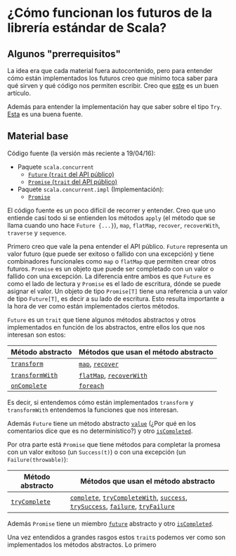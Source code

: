 # ¿Cómo funcionan los futuros de la librería estándar de Scala?

## Algunos "prerrequisitos"

La idea era que cada material fuera autocontenido, pero para entender cómo están implementados los futuros creo que mínimo toca saber para qué sirven y qué código nos permiten escribir. Creo que [este](http://danielwestheide.com/blog/2013/01/09/the-neophytes-guide-to-scala-part-8-welcome-to-the-future.html) es un buen artículo.

Además para entender la implementación hay que saber sobre el tipo `Try`. [Esta](http://danielwestheide.com/blog/2012/12/26/the-neophytes-guide-to-scala-part-6-error-handling-with-try.html) es una buena fuente.

## Material base

Código fuente (la versión más reciente a 19/04/16):

* Paquete `scala.concurrent`
  * [`Future` (`trait` del API público)](https://github.com/scala/scala/blob/804a4cc1ff9fa159c576be7c685dbb81220c11da/src/library/scala/concurrent/Future.scala)
  * [`Promise` (`trait` del API público)](https://github.com/scala/scala/blob/804a4cc1ff9fa159c576be7c685dbb81220c11da/src/library/scala/concurrent/Promise.scala)
* Paquete `scala.concurrent.impl` (Implementación):
  * [`Promise`](https://github.com/scala/scala/blob/804a4cc1ff9fa159c576be7c685dbb81220c11da/src/library/scala/concurrent/impl/Promise.scala)

El código fuente es un poco difícil de recorrer y entender.  Creo que uno entiende casi todo si se entienden los métodos `apply` (el método que se llama cuando uno hace `Future {...}`), `map`, `flatMap`, `recover`, `recoverWith`, `traverse` y `sequence`.

Primero creo que vale la pena entender el API público. `Future` representa un valor futuro (que puede ser exitoso o fallido con una excepción) y tiene combinadores funcionales como `map` o `flatMap` que permiten crear otros futuros. `Promise` es un objeto que puede ser completado con un valor o fallido con una excepción. La diferencia entre ambos es que `Future` es como el lado de lectura y `Promise` es el lado de escritura, dónde se puede asignar el valor. Un objeto de tipo `Promise[T]` tiene una referencia a un valor de tipo `Future[T]`, es decir a su lado de escritura. Esto resulta importante a la hora de ver como están implementados ciertos métodos.

`Future` es un `trait` que tiene algunos métodos abstractos y otros implementados en función de los abstractos, entre ellos los que nos interesan son estos:

| Método abstracto | Métodos que usan el método abstracto |
|------------------|--------------------------------------|
| [`transform`](https://github.com/scala/scala/blob/804a4cc1ff9fa159c576be7c685dbb81220c11da/src/library/scala/concurrent/Future.scala#L223-L231) | [`map`](https://github.com/scala/scala/blob/804a4cc1ff9fa159c576be7c685dbb81220c11da/src/library/scala/concurrent/Future.scala#L244-L264), [`recover`](https://github.com/scala/scala/blob/804a4cc1ff9fa159c576be7c685dbb81220c11da/src/library/scala/concurrent/Future.scala#L344-L361) |
| [`transformWith`](https://github.com/scala/scala/blob/804a4cc1ff9fa159c576be7c685dbb81220c11da/src/library/scala/concurrent/Future.scala#L233-L241) | [`flatMap`](https://github.com/scala/scala/blob/804a4cc1ff9fa159c576be7c685dbb81220c11da/src/library/scala/concurrent/Future.scala#L266-L280), [`recoverWith`](https://github.com/scala/scala/blob/804a4cc1ff9fa159c576be7c685dbb81220c11da/src/library/scala/concurrent/Future.scala#L363-L384) |
| [`onComplete`](https://github.com/scala/scala/blob/804a4cc1ff9fa159c576be7c685dbb81220c11da/src/library/scala/concurrent/Future.scala#L136-L149) | [`foreach`](https://github.com/scala/scala/blob/804a4cc1ff9fa159c576be7c685dbb81220c11da/src/library/scala/concurrent/Future.scala#L195-L205)

Es decir, si entendemos cómo están implementados `transform` y `transformWith` entendemos la funciones que nos interesan.

Además `Future` tiene un método abstracto [`value`](https://github.com/scala/scala/blob/804a4cc1ff9fa159c576be7c685dbb81220c11da/src/library/scala/concurrent/Future.scala#L163-L174) (¿Por qué en los comentarios dice que es no determinístico?) y otro [`isCompleted`](https://github.com/scala/scala/blob/804a4cc1ff9fa159c576be7c685dbb81220c11da/src/library/scala/concurrent/Future.scala#L154-L161).

Por otra parte está `Promise` que tiene métodos para completar la promesa con un valor exitoso (un `Success(t)`) o con una excepción (un `Failure(throwable)`):

| Método abstracto | Métodos que usan el método abstracto |
| ---------------- | ------------------------------------ |
| [`tryComplete`](https://github.com/scala/scala/blob/2.12.x/src/library/scala/concurrent/Promise.scala#L51-L57) | [`complete`](https://github.com/scala/scala/blob/2.12.x/src/library/scala/concurrent/Promise.scala#L42-L49), [`tryCompleteWith`](https://github.com/scala/scala/blob/2.12.x/src/library/scala/concurrent/Promise.scala#L65-L74), [`success`](https://github.com/scala/scala/blob/2.12.x/src/library/scala/concurrent/Promise.scala#L76-L82), [`trySuccess`](https://github.com/scala/scala/blob/2.12.x/src/library/scala/concurrent/Promise.scala#L84-L90), [`failure`](https://github.com/scala/scala/blob/2.12.x/src/library/scala/concurrent/Promise.scala#L92-L100), [`tryFailure`](https://github.com/scala/scala/blob/2.12.x/src/library/scala/concurrent/Promise.scala#L102-L108) |

Además `Promise` tiene un miembro [`future`](https://github.com/scala/scala/blob/2.12.x/src/library/scala/concurrent/Promise.scala#L29-L31) abstracto y otro [`isCompleted`](https://github.com/scala/scala/blob/2.12.x/src/library/scala/concurrent/Promise.scala#L33-L40).

Una vez entendidos a grandes rasgos estos `trait`s podemos ver como son implementados los métodos abstractos. Lo primero
